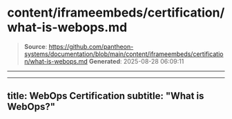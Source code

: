# content/iframeembeds/certification/what-is-webops.md

> **Source**: https://github.com/pantheon-systems/documentation/blob/main/content/iframeembeds/certification/what-is-webops.md
> **Generated**: 2025-08-28 06:09:11

---

---
title: WebOps Certification
subtitle: "What is WebOps?"
---

<Partial file="certification-guide/what-is-webops.md" />
